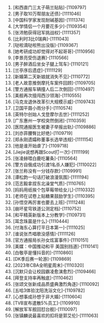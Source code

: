 
1. [和西直门三太子萌兰贴贴]-[1109797]
1. [男子取10万帮朋友还债]-[1111046]
1. [中国科学家发现耐碱基因]-[1111374]
1. [大学情侣一个月要花多少]-[1109354]
1. [张沛勉获得冠军挑战权]-[1111357]
1. [比利时3比0瑞典]-[1111043]
1. [哒啦滴哒啦熊出没版]-[1109367]
1. [她考研成功却觉得对不起哥哥]-[1110956]
1. [李景亮受伤退赛]-[1110566]
1. [男子醉酒后坐女子腿上驾车]-[1110121]
1. [兰亭序后遗症]-[1111129]
1. [新婚第二天新娘就消失不见]-[1110772]
1. [老人故意推倒摩托车案件回顾]-[1109705]
1. [警方通报车辆撞人后二次倒回]-[1110497]
1. [美舰再次擅闯西沙领海]-[1110555]
1. [马克龙退休改革引大规模示威]-[1109743]
1. [卫国平聂小雨分手]-[1110574]
1. [英特尔创始人戈登摩尔去世]-[1111252]
1. [广东惠州一学校突然倒闭]-[1110359]
1. [医院通报医生被妻子举报出轨]-[1109886]
1. [刘亦菲腰臀比好绝]-[1109719]
1. [郑永刚遗孀称董事长选举违规]-[1111154]
1. [他是谁开始虐了]-[1109718]
1. [Jiejie说想再跟Scout打一次]-[1111199]
1. [张凌赫喂白鹿吃薯条]-[1110564]
1. [警方自俄成功引渡1名杀人嫌犯]-[1110022]
1. [张兰称没有一分钱存款]-[1109991]
1. [谭松韵一句话打破浪漫氛围]-[1111194]
1. [范志毅拿捏东北澡堂气质]-[1110765]
1. [妈妈用纸挨个包草莓带给女儿]-[1110332]
1. [老师在试卷上贴糖果鼓励学生]-[1110395]
1. [孙悟空再厉害也要去上班]-[1111248]
1. [崩坏星穹铁道公测定档]-[1110752]
1. [和平精英新版本上分教学]-[1109731]
1. [耳念珠菌是什么]-[1110444]
1. [付海东心算打平日本第一]-[1111025]
1. [谁说张杰唱歌没感情]-[1111126]
1. [官方通报局长孙女炫富事件]-[1110151]
1. [美媒：中国推动和平 美国别挡道]-[1110141]
1. [白敬亭是懂抖音的]-[1110860]
1. [DK季后赛一轮游]-[1109869]
1. [2023年CBA全明星周末]-[1110320]
1. [沉默只会让校园霸凌愈演愈烈]-[1109466]
1. [拜登支持率再触底]-[1110462]
1. [张颂文张新成品质盛典激烈角逐]-[1110092]
1. [五哈3体验沈阳洗浴文化]-[1109782]
1. [心想事成孙想于非大婚]-[1110604]
1. [TVB宣布遣散5%员工]-[1109910]
1. [解放军军舰回怼台舰]-[1110097]
1. [张镇麟说最喜欢的扣将是郭艾伦]-[1111063]